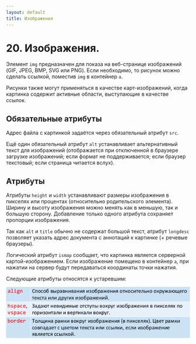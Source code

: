 ```yaml
---
layout: default
title: Изображения
---
```


# 20. Изображения.

Элемент `img` предназначен для показа на веб-странице изображений (GIF, JPEG, BMP, SVG или PNG). Если необходимо, то рисунок можно сделать ссылкой, поместив `img` в контейнер `a`.

Рисунки также могут применяться в качестве карт-изображений, когда картинка содержит активные области, выступающие в качестве ссылок.

## Обязательные атрибуты

Адрес файла с картинкой задаётся через обязательный атрибут `src`.

Ещё один обязательный атрибут `alt` устанавливает альтернативный текст для изображений (отображается при отключенной в браузере загрузке изображений; если формат не поддерживается; если браузер текстовый; если страница читается вслух).

## Атрибуты

Атрибуты `height` и `width` устанавливают размеры изображения в пикселях или процентах (относительно родительского элемента). Ширину и высоту изображения можно менять как в меньшую, так и большую сторону. Добавление только одного атрибута сохраняет пропорции изображения.

Так как `alt` и `title` обычно не содержат большой текст, атрибут `longdesc` позволяет указать адрес документа с аннотаций к картинке (+ речевые браузеры).

Логический атрибут `ismap` сообщает, что картинка является серверной картой-изображением. Если изображение помещено в контейнер `a`, при нажатии на сервер будут передаваться координаты точки нажатия.

Следующие атрибуты относятся к устаревшим:

![](images/chrome_2017-05-26_21-57-27.png)